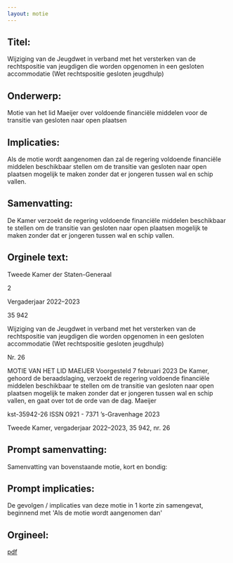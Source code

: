 ```yaml
---
layout: motie
---
```

## Titel:
Wijziging van de Jeugdwet in verband met het versterken van de rechtspositie van jeugdigen die worden opgenomen in een gesloten accommodatie (Wet rechtspositie gesloten jeugdhulp) 
## Onderwerp:
Motie van het lid Maeijer over voldoende financiële middelen voor de transitie van gesloten naar open plaatsen 
## Implicaties:

Als de motie wordt aangenomen dan zal de regering voldoende financiële middelen beschikbaar stellen om de transitie van gesloten naar open plaatsen mogelijk te maken zonder dat er jongeren tussen wal en schip vallen.
## Samenvatting:

De Kamer verzoekt de regering voldoende financiële middelen beschikbaar te stellen om de transitie van gesloten naar open plaatsen mogelijk te maken zonder dat er jongeren tussen wal en schip vallen.
## Orginele text:


Tweede Kamer der Staten-Generaal

2

Vergaderjaar 2022–2023

35 942

Wijziging van de Jeugdwet in verband met het
versterken van de rechtspositie van jeugdigen
die worden opgenomen in een gesloten
accommodatie (Wet rechtspositie gesloten
jeugdhulp)

Nr. 26

MOTIE VAN HET LID MAEIJER
Voorgesteld 7 februari 2023
De Kamer,
gehoord de beraadslaging,
verzoekt de regering voldoende financiële middelen beschikbaar te stellen
om de transitie van gesloten naar open plaatsen mogelijk te maken
zonder dat er jongeren tussen wal en schip vallen,
en gaat over tot de orde van de dag.
Maeijer

kst-35942-26
ISSN 0921 - 7371
’s-Gravenhage 2023

Tweede Kamer, vergaderjaar 2022–2023, 35 942, nr. 26


## Prompt samenvatting:
Samenvatting van bovenstaande motie, kort en bondig:


## Prompt implicaties:
De gevolgen / implicaties van deze motie in 1 korte zin samengevat, beginnend met 'Als de motie wordt aangenomen dan' 

## Orgineel:
[pdf](https://gegevensmagazijn.tweedekamer.nl/OData/v4/2.0/Document(72a95d8d-d4f2-4980-ac8a-492e7ee77451)/resource)

